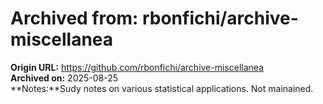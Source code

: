 # Archived from: rbonfichi/archive-miscellanea

**Origin URL:** https://github.com/rbonfichi/archive-miscellanea  
**Archived on:** 2025-08-25  
**Notes:**Sudy notes on various statistical applications. Not mainained.
